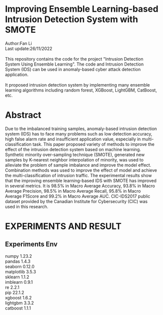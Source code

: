 # Improving Ensemble Learning-based Intrusion Detection System with SMOTE
Author:Fan Li<br/>
Last update:26/11/2022<br/>
<br/>
This repository contains the code for the project "Intrusion Detection System Using Ensemble Learning". The code and Intrusion Detection System (IDS) can be used in anomaly-based cyber attack detection application.<br/>
</br>
It proposed intrusion detection system by implementing many ensemble learning algorithms including random forest, XGBoost, LightGBM, CatBoost, etc.<br/>
# Abstract
Due to the imbalanced training samples, anomaly-based intrusion detection system (IDS) has to face many problems such as low detection accuracy, high false alarm rate and insufficient application value, especially in multi-classification task. This paper proposed variety of methods to improve the effect of the intrusion detection system based on machine learning. Synthetic minority over-sampling technique (SMOTE), generated new samples by K-nearest neighbor interpolation of minority, was used to alleviate the problem of sample imbalance and improve the model effect. Combination methods was used to improve the effect of model and achieve the multi-classification of intrusion traffic. The experimental results show that the improving ensemble learning-based IDS with SMOTE has improved in several metrics. It is 98.5% in Macro Average Accuracy, 93.8% in Macro Average Precision, 98.5% in Macro Average Recall, 95.8% in Macro Average F1Score and 99.2% in Macro Average AUC. CIC-IDS2017 public dataset provided by the Canadian Institute for Cybersecurity (CIC) was used in this research.
<br/>
# EXPERIMENTS AND RESULT
## Experiments Env
numpy 1.23.2  
pandas 1.4.3  
seaborn 0.12.0  
matplotlib 3.5.3  
sklearn 1.1.2  
imblearn 0.9.1  
re 2.2.1  
pip 22.1.2  
xgboost 1.6.2  
lightgbm 3.3.2  
catboost 1.1.1  
